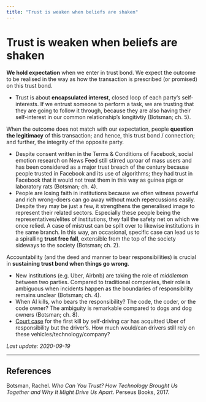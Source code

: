 ```yaml
---
title: "Trust is weaken when beliefs are shaken"
---
```


# Trust is weaken when beliefs are shaken

**We hold expectation** when we enter in trust bond. We expect the outcome to be realised in the way as how the transaction is prescribed (or promised) on this trust bond.

- Trust is about **encapsulated interest**, closed loop of each party’s self-interests. If we entrust someone to perform a task, we are trusting that they are going to follow it through, because they are also having their self-interest in our common relationship’s longitivtiy (Botsman; ch. 5).

When the outcome does not match with our expectation, people **question the legitimacy** of this transaction; and hence, this trust bond / connection; and further, the integrity of the opposite party.

- Despite consent written in the Terms & Conditions of Facebook, social emotion research on News Feed still stirred uproar of mass users and has been considered as a major trust breach of the century because people trusted in Facebook and its use of algorithms; they had trust in Facebook that it would not treat them in this way as guinea pigs or laboratory rats (Botsman; ch. 4).
- People are losing faith in institutions because we often witness powerful and rich wrong-doers can go away without much repercussions easily. Despite they may be just a few, it strengthens the generalised image to represent their related sectors. Especially these people being the representatives/elites of institutions, they fail the safety net on which we once relied. A case of mistrust can be spilt over to likewise institutions in the same branch. In this way, an occasional, specific case can lead us to a spiralling **trust free fall**, extensible from the top of the society sideways to the society (Botsman; ch. 2).

Accountability (and the deed and manner to bear responsibilities) is crucial in **sustaining trust bond when things go wrong**.

- New institutions (e.g. Uber, Airbnb) are taking the role of _middleman_ between two parties. Compared to traditional companies, their role is ambiguous when incidents happen as the boundaries of responsibility remains unclear (Botsman; ch. 4).
- When AI kills, who bears the responsibility? The code, the coder, or the code owner? The ambiguity is remarkable compared to dogs and dog owners (Botsman; ch. 8).
- [Court case][Uber case] for the first kill by self-driving car has acquitted Uber of responsibility but the driver’s. How much would/can drivers still rely on these vehicles/technology/company?

*Last update: 2020-09-19*

* * *

## References
Botsman, Rachel. _Who Can You Trust? How Technology Brought Us Together and Why It Might Drive Us Apart_. Perseus Books, 2017.

[Uber case]: https://www.theguardian.com/us-news/2020/sep/16/uber-self-driving-car-death-safety-driver-charged
